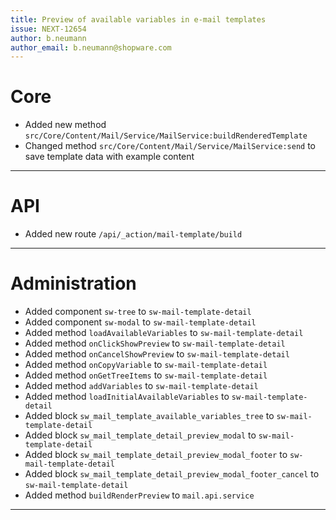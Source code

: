 ```yaml
---
title: Preview of available variables in e-mail templates
issue: NEXT-12654
author: b.neumann
author_email: b.neumann@shopware.com 
---
```

# Core
*  Added new method `src/Core/Content/Mail/Service/MailService:buildRenderedTemplate`
*  Changed method `src/Core/Content/Mail/Service/MailService:send` to save template data with example content
___
# API
*  Added new route `/api/_action/mail-template/build`
___
# Administration
*  Added component `sw-tree` to `sw-mail-template-detail`
*  Added component `sw-modal` to `sw-mail-template-detail`
*  Added method `loadAvailableVariables` to `sw-mail-template-detail`
*  Added method `onClickShowPreview` to `sw-mail-template-detail`
*  Added method `onCancelShowPreview` to `sw-mail-template-detail`
*  Added method `onCopyVariable` to `sw-mail-template-detail`
*  Added method `onGetTreeItems` to `sw-mail-template-detail`
*  Added method `addVariables` to `sw-mail-template-detail`
*  Added method `loadInitialAvailableVariables` to `sw-mail-template-detail`
*  Added block `sw_mail_template_available_variables_tree` to `sw-mail-template-detail`
*  Added block `sw_mail_template_detail_preview_modal` to `sw-mail-template-detail`
*  Added block `sw_mail_template_detail_preview_modal_footer` to `sw-mail-template-detail`
*  Added block `sw_mail_template_detail_preview_modal_footer_cancel` to `sw-mail-template-detail`
*  Added method `buildRenderPreview` to `mail.api.service`
___
